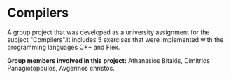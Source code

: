 # Compilers
A group project that was developed as a university assignment for the subject "Compilers".It includes 5 exercises that were implemented with the programming languages C++ and Flex.

**Group members involved in this project:**
Athanasios Bitakis, Dimitrios Panagiotopoulos, Avgerinos christos.
